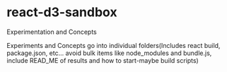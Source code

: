 # react-d3-sandbox
Experimentation and Concepts

Experiments and Concepts go into individual folders(Includes react build, package.json, etc... avoid bulk items like node_modules and bundle.js, include READ_ME of results and how to start-maybe build scripts)
